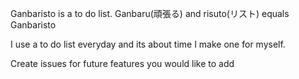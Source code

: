 Ganbaristo is a to do list. Ganbaru(頑張る) and risuto(リスト) equals Ganbaristo

I use a to do list everyday and its about time I make one for myself.


Create issues for future features you would like to add
